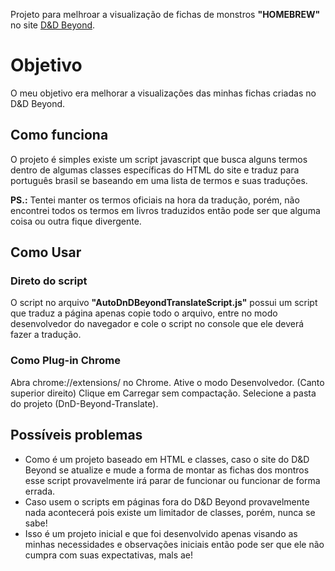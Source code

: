 Projeto para melhroar a visualização de fichas de monstros **"HOMEBREW"** no site [D&D Beyond](https://www.dndbeyond.com/homebrew/monsters).

# Objetivo
O meu objetivo era melhorar a visualizações das minhas fichas criadas no D&D Beyond.

## Como funciona
O projeto é simples existe um script javascript que busca alguns termos dentro de algumas classes específicas do HTML do site e traduz para português brasil se baseando em uma lista de termos e suas traduções.

**PS.:** Tentei manter os termos oficiais na hora da tradução, porém, não encontrei todos os termos em livros traduzidos então pode ser que alguma coisa ou outra fique divergente.

## Como Usar

### Direto do script
O script no arquivo **"AutoDnDBeyondTranslateScript.js"** possui um script que traduz a página apenas copie todo o arquivo, entre no modo desenvolvedor do navegador e cole o script no console que ele deverá fazer a tradução.

### Como Plug-in Chrome
Abra chrome://extensions/ no Chrome.
Ative o modo Desenvolvedor. (Canto superior direito)
Clique em Carregar sem compactação.
Selecione a pasta do projeto (DnD-Beyond-Translate).

## Possíveis problemas
* Como é um projeto baseado em HTML e classes, caso o site do D&D Beyond se atualize e mude a forma de montar as fichas dos montros esse script provavelmente irá parar de funcionar ou funcionar de forma errada.
* Caso usem o scripts em páginas fora do D&D Beyond provavelmente nada acontecerá pois existe um limitador de classes, porém, nunca se sabe!
* Isso é um projeto inicial e que foi desenvolvido apenas visando as minhas necessidades e observações iniciais então pode ser que ele não cumpra com suas expectativas, mals ae!
